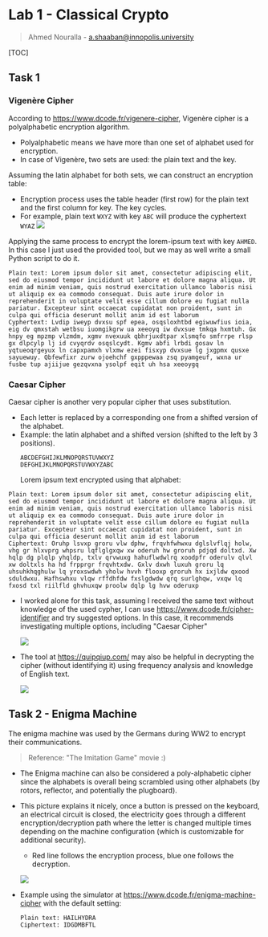 # Lab 1 - Classical Crypto
> Ahmed Nouralla - a.shaaban@innopolis.university

[TOC]

## Task 1

### Vigenère Cipher
According to https://www.dcode.fr/vigenere-cipher,  Vigenère cipher is a polyalphabetic encryption algorithm.
- Polyalphabetic means we have more than one set of alphabet used for encryption.
- In case of Vigenère, two sets are used: the plain text and the key.

Assuming the latin alphabet for both sets, we can construct an encryption table:
- Encryption process uses the table header (first row) for the plain text and the first column for key. The key cycles.
- For example, plain text `WXYZ` with key `ABC` will produce the cyphertext `WYAZ`
    ![](https://www.dcode.fr/tools/vigenere/images/table.png)
    

Applying the same process to encrypt the lorem-ipsum text with key `AHMED`. In this case I just used the provided tool, but we may as well write a small Python script to do it.
```text
Plain text: Lorem ipsum dolor sit amet, consectetur adipiscing elit, sed do eiusmod tempor incididunt ut labore et dolore magna aliqua. Ut enim ad minim veniam, quis nostrud exercitation ullamco laboris nisi ut aliquip ex ea commodo consequat. Duis aute irure dolor in reprehenderit in voluptate velit esse cillum dolore eu fugiat nulla pariatur. Excepteur sint occaecat cupidatat non proident, sunt in culpa qui officia deserunt mollit anim id est laborum
Cyphertext: Lvdip iweyp dvxsu spf epea, osqsloxhtbd egiwuwfius ioia, eig dv qmxstah wetbsu iuomgikgrw ua xeeoyq iw dvxsue tmkqa hxmtuh. Gx hnpy eg mpzmp vlzmdm, xgmv nvexuuk qbhrjuxdtpar xlsmqfo smfrrpe rlsp gx dlpcylp lj id cvyqrdv osqslcydt. Kgmv abfi lrbdi gosav ln yqtueoqrgeyux ln capxpamxh vlxmw ezei fisxyp dvxsue lg jxgpmx qusxe sayuewuy. Qbfewfixr zurw ojoehchf gxpppewaa zsq pyamgeuf, wxna ur fusbe tup ajiijue gezqvxna ysolpf eqit uh hsa xeeoygq
```

### Caesar Cipher
Caesar cipher is another very popular cipher that uses substitution.
- Each letter is replaced by a corresponding one from a shifted version of the alphabet.
- Example: the latin alphabet and a shifted version (shifted to the left by 3 positions).
    ```
    ABCDEFGHIJKLMNOPQRSTUVWXYZ
    DEFGHIJKLMNOPQRSTUVWXYZABC
    ```
    Lorem ipsum text encrypted using that alphabet:
```
Plain text: Lorem ipsum dolor sit amet, consectetur adipiscing elit, sed do eiusmod tempor incididunt ut labore et dolore magna aliqua. Ut enim ad minim veniam, quis nostrud exercitation ullamco laboris nisi ut aliquip ex ea commodo consequat. Duis aute irure dolor in reprehenderit in voluptate velit esse cillum dolore eu fugiat nulla pariatur. Excepteur sint occaecat cupidatat non proident, sunt in culpa qui officia deserunt mollit anim id est laborum
Ciphertext: Oruhp lsvxp groru vlw dphw, frqvhfwhwxu dglslvflqj holw, vhg gr hlxvprg whpsru lqflglgxqw xw oderuh hw groruh pdjqd doltxd. Xw hqlp dg plqlp yhqldp, txlv qrvwuxg hahuflwdwlrq xoodpfr oderulv qlvl xw doltxls ha hd frpprgr frqvhtxdw. Gxlv dxwh luxuh groru lq uhsuhkhqghulw lq yroxswdwh yholw hvvh flooxp groruh hx ixjldw qxood sduldwxu. Hafhswhxu vlqw rffdhfdw fxslgdwdw qrq surlghqw, vxqw lq fxosd txl riilfld ghvhuxqw proolw dqlp lg hvw oderuxp
```

- I worked alone for this task, assuming I received the same text without knowledge of the used cypher, I can use https://www.dcode.fr/cipher-identifier and try suggested options. In this case, it recommends investigating multiple options, including "Caesar Cipher"

  ![](https://i.postimg.cc/nc2sj3Px/image.png) 

- The tool at https://quipqiup.com/ may also be helpful in decrypting the cipher (without identifying it) using frequency analysis and knowledge of English text.

  ![](https://i.postimg.cc/QN0scvhf/image.png)

## Task 2 - Enigma Machine

The enigma machine was used by the Germans during WW2 to encrypt their communications.
> Reference: "The Imitation Game" movie :)

- The Enigma machine can also be considered a poly-alphabetic cipher since the alphabets is overall being scrambled using other alphabets (by rotors, reflector, and potentially the plugboard).

- This picture explains it nicely, once a button is pressed on the keyboard, an electrical circuit is closed, the electricity goes through a different  encryption/decryption path where the letter is changed multiple times depending on the machine configuration (which is customizable for additional security).

    - Red line follows the encryption process, blue one follows the decryption.


    ![](https://www.scienceabc.com/wp-content/uploads/2015/12/enigma-machine-working.jpg)

- Example using the simulator at https://www.dcode.fr/enigma-machine-cipher with the default setting:
    ```
    Plain text: HAILHYDRA
    Ciphertext: IDGDMBFTL
    ```
